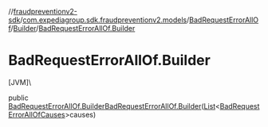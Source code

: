 //[fraudpreventionv2-sdk](../../../../index.md)/[com.expediagroup.sdk.fraudpreventionv2.models](../../index.md)/[BadRequestErrorAllOf](../index.md)/[Builder](index.md)/[BadRequestErrorAllOf.Builder](-bad-request-error-all-of.-builder.md)

# BadRequestErrorAllOf.Builder

[JVM]\

public [BadRequestErrorAllOf.Builder](index.md)[BadRequestErrorAllOf.Builder](-bad-request-error-all-of.-builder.md)([List](https://docs.oracle.com/javase/8/docs/api/java/util/List.html)&lt;[BadRequestErrorAllOfCauses](../../-bad-request-error-all-of-causes/index.md)&gt;causes)
